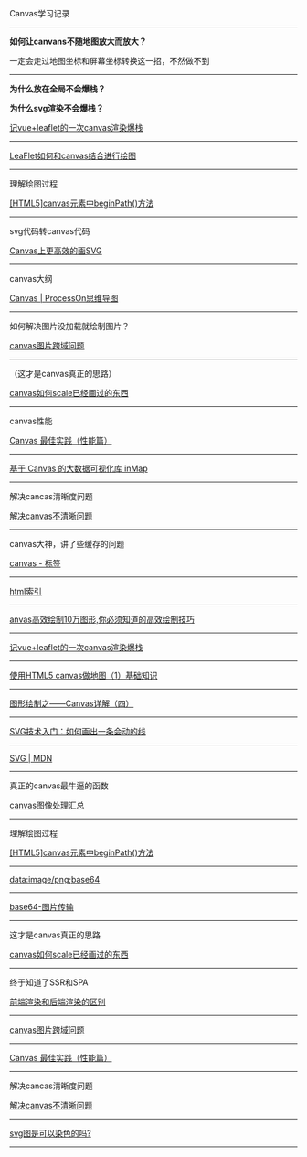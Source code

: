 Canvas学习记录

---

**如何让canvans不随地图放大而放大？**

一定会走过地图坐标和屏幕坐标转换这一招，不然做不到

---

**为什么放在全局不会爆栈？**

**为什么svg渲染不会爆栈？**

[记vue+leaflet的一次canvas渲染爆栈](https://www.cnblogs.com/cqq626/p/9434040.html)

---



[LeaFlet如何和canvas结合进行绘图](https://blog.csdn.net/weixin_40184249/article/details/82530064)



---

理解绘图过程

[[HTML5]canvas元素中beginPath()方法](https://blog.csdn.net/xuyjun/article/details/18099147)

---

svg代码转canvas代码

[Canvas上更高效的画SVG](http://ju.outofmemory.cn/entry/351006)

---

canvas大纲

[Canvas | ProcessOn思维导图](https://www.processon.com/view/5a54b4e5e4b01acda59593dd#map)

---
如何解决图片没加载就绘制图片？

[canvas图片跨域问题](https://www.cnblogs.com/mengff/p/7895279.html)

---

（这才是canvas真正的思路）

[canvas如何scale已经画过的东西](http://www.imooc.com/wenda/detail/501163)

---

canvas性能

[Canvas 最佳实践（性能篇）](https://www.cnblogs.com/mopagunda/p/5622911.html)

---

[基于 Canvas 的大数据可视化库 inMap](https://www.sohu.com/a/213212447_827544)

---

解决cancas清晰度问题

[解决canvas不清晰问题](https://blog.csdn.net/m0_37327931/article/details/77374842)

---

canvas大神，讲了些缓存的问题

[canvas - 标签](https://www.cnblogs.com/axes/tag/canvas/)

---
[html索引](http://whxaxes.github.io/canvas-test/menu.html)

---

[anvas高效绘制10万图形,你必须知道的高效绘制技巧](https://segmentfault.com/a/1190000017133772)

---

[记vue+leaflet的一次canvas渲染爆栈](https://www.cnblogs.com/cqq626/p/9434040.html)

---



[使用HTML5 canvas做地图（1）基础知识](https://www.cnblogs.com/HPhone/p/3426397.html)

---

[图形绘制之——Canvas详解（四）](https://blog.csdn.net/womengmengyan/article/details/48520065)

---

[SVG技术入门：如何画出一条会动的线](http://www.webhek.com/post/animated-line-drawing-in-svg.html)

---
[SVG | MDN](https://developer.mozilla.org/zh-CN/docs/Web/SVG)

---

真正的canvas最牛逼的函数

[canvas图像处理汇总](https://www.cnblogs.com/st-leslie/p/8317850.html?utm_source=debugrun&utm_medium=referral#orgin)

---

理解绘图过程

[[HTML5]canvas元素中beginPath()方法](https://blog.csdn.net/xuyjun/article/details/18099147)

---

[data:image/png;base64](https://blog.csdn.net/a460550542/article/details/72511039)

---

[base64-图片传输](https://blog.csdn.net/u013368397/article/details/82563136)

---

这才是canvas真正的思路

[canvas如何scale已经画过的东西](http://www.imooc.com/wenda/detail/501163)

---
终于知道了SSR和SPA

[前端渲染和后端渲染的区别](https://www.jianshu.com/p/14c3c4f61d90)

---

[canvas图片跨域问题](https://www.cnblogs.com/mengff/p/7895279.html)

---

[Canvas 最佳实践（性能篇）](https://www.cnblogs.com/mopagunda/p/5622911.html)

---

解决cancas清晰度问题

[解决canvas不清晰问题](https://blog.csdn.net/m0_37327931/article/details/77374842)

---

[svg图是可以染色的吗?](h[https://www.baidu.com/s?ie=utf-8&f=8&rsv_bp=1&rsv_idx=1&tn=baidu&wd=svg%E5%9B%BE%E6%98%AF%E5%8F%AF%E4%BB%A5%E6%9F%93%E8%89%B2%E7%9A%84%E5%90%97%EF%BC%9F&oq=konva%2520npm&rsv_pq=86021dc600000db4&rsv_t=d2950XXxSwQWnn5AuJWGDEdDAUIbqrkdAYZ94nTWObsYXqWF4D4TSSMQ%2BNg&rqlang=cn&rsv_enter=1&rsv_dl=tb&inputT=7831&rsv_sug3=40&rsv_sug1=13&rsv_sug7=100&rsv_sug2=0&rsv_sug4=7831](https://www.baidu.com/s?ie=utf-8&f=8&rsv_bp=1&rsv_idx=1&tn=baidu&wd=svg图是可以染色的吗？&oq=konva%20npm&rsv_pq=86021dc600000db4&rsv_t=d2950XXxSwQWnn5AuJWGDEdDAUIbqrkdAYZ94nTWObsYXqWF4D4TSSMQ%2BNg&rqlang=cn&rsv_enter=1&rsv_dl=tb&inputT=7831&rsv_sug3=40&rsv_sug1=13&rsv_sug7=100&rsv_sug2=0&rsv_sug4=7831))

---